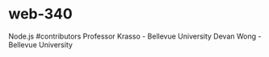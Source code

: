 # web-340
Node.js
#contributors
Professor Krasso - Bellevue University
Devan Wong - Bellevue University